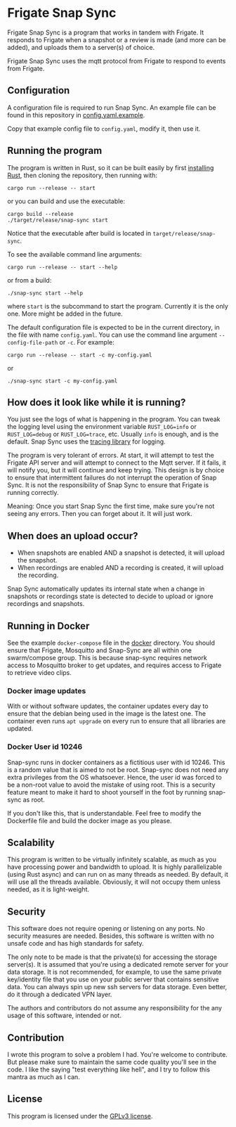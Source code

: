 # Frigate Snap Sync

Frigate Snap Sync is a program that works in tandem with Frigate. It responds to Frigate when a snapshot or a review is made (and more can be added), and uploads them to a server(s) of choice.

Frigate Snap Sync uses the mqtt protocol from Frigate to respond to events from Frigate.

## Configuration

A configuration file is required to run Snap Sync. An example file can be found in this repository in [config.yaml.example](/config.yaml.example).

Copy that example config file to `config.yaml`, modify it, then use it.

## Running the program

The program is written in Rust, so it can be built easily by first [installing Rust](https://www.rust-lang.org/tools/install), then cloning the repository, then running with:

```
cargo run --release -- start
```

or you can build and use the executable:

```
cargo build --release
./target/release/snap-sync start
```

Notice that the executable after build is located in `target/release/snap-sync`.

To see the available command line arguments:

```
cargo run --release -- start --help
```

or from a build:

```
./snap-sync start --help
```

where `start` is the subcommand to start the program. Currently it is the only one. More might be added in the future.

The default configuration file is expected to be in the current directory, in the file with name `config.yaml`. You can use the command line argument `--config-file-path` or `-c`. For example:

```
cargo run --release -- start -c my-config.yaml
```

or

```
./snap-sync start -c my-config.yaml
```

## How does it look like while it is running?

You just see the logs of what is happening in the program. You can tweak the logging level using the environment variable `RUST_LOG=info` or `RUST_LOG=debug` or `RUST_LOG=trace`, etc. Usually `info` is enough, and is the default. Snap Sync uses the [tracing library](https://docs.rs/tracing/latest/tracing/) for logging.

The program is very tolerant of errors. At start, it will attempt to test the Frigate API server and will attempt to connect to the Mqtt server. If it fails, it will notify you, but it will continue and keep trying. This design is by choice to ensure that intermittent failures do not interrupt the operation of Snap Sync. It is not the responsibility of Snap Sync to ensure that Frigate is running correctly.

Meaning: Once you start Snap Sync the first time, make sure you're not seeing any errors. Then you can forget about it. It will just work.

## When does an upload occur?

- When snapshots are enabled AND a snapshot is detected, it will upload the snapshot.
- When recordings are enabled AND a recording is created, it will upload the recording.

Snap Sync automatically updates its internal state when a change in snapshots or recordings state is detected to decide to upload or ignore recordings and snapshots.

## Running in Docker

See the example `docker-compose` file in the [docker](./docker/) directory. You should ensure that Frigate, Mosquitto and Snap-Sync are all within one swarm/compose group. This is because snap-sync requires network access to Mosquitto broker to get updates, and requires access to Frigate to retrieve video clips.

### Docker image updates

With or without software updates, the container updates every day to ensure that the debian being used in the image is the latest one. The container even runs `apt upgrade` on every run to ensure that all libraries are updated.

### Docker User id 10246

Snap-sync runs in docker containers as a fictitious user with id 10246. This is a random value that is aimed to not be root. Snap-sync does not need any extra privileges from the OS whatsoever. Hence, the user id was forced to be a non-root value to avoid the mistake of using root. This is a security feature meant to make it hard to shoot yourself in the foot by running snap-sync as root.

If you don't like this, that is understandable. Feel free to modify the Dockerfile file and build the docker image as you please.

## Scalability

This program is written to be virtually infinitely scalable, as much as you have processing power and bandwidth to upload. It is highly parallelizable (using Rust async) and can run on as many threads as needed. By default, it will use all the threads available. Obviously, it will not occupy them unless needed, as it is light-weight.

## Security

This software does not require opening or listening on any ports. No security measures are needed. Besides, this software is written with no unsafe code and has high standards for safety.

The only note to be made is that the private(s) for accessing the storage server(s). It is assumed that you're using a dedicated remote server for your data storage. It is not recommended, for example, to use the same private key/identity file that you use on your public server that contains sensitive data. You can always spin up new ssh servers for data storage. Even better, do it through a dedicated VPN layer.

The authors and contributors do not assume any responsibility for the any usage of this software, intended or not.

## Contribution

I wrote this program to solve a problem I had. You're welcome to contribute. But please make sure to maintain the same code quality you'll see in the code. I like the saying "test everything like hell", and I try to follow this mantra as much as I can.

## License

This program is licensed under the [GPLv3 license](/LICENSE).
